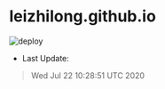 # leizhilong.github.io

![deploy](https://github.com/leizhilong/blog/workflows/deploy/badge.svg)

* Last Update:
> Wed Jul 22 10:28:51 UTC 2020

